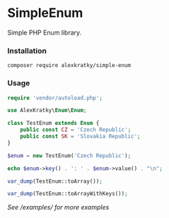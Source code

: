 # SimpleEnum

Simple PHP Enum library.

### Installation

`composer require alexkratky/simple-enum`

### Usage

```php
require 'vendor/autoload.php';

use AlexKratky\Enum\Enum;

class TestEnum extends Enum {
    public const CZ = 'Czech Republic';
    public const SK = 'Slovakia Republic';
}

$enum = new TestEnum('Czech Republic');

echo $enum->key() . ': ' . $enum->value() . "\n";

var_dump(TestEnum::toArray());

var_dump(TestEnum::toArrayWithKeys());
```

*See /examples/ for more examples*
